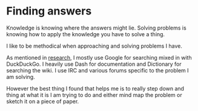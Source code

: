 # Finding answers

Knowledge is knowing where the answers might lie. Solving problems is knowing how to apply the knowledge you have to solve a thing.

I like to be methodical when approaching and solving problems I have. 

As mentioned in [research](../Research.md), I mostly use Google for searching mixed in with DuckDuckGo. I heavily use Dash for documentation and Dictionary for searching the wiki. I use IRC and various forums specific to the problem I am solving. 

However the best thing I found that helps me is to really step down and thing at what it is I am trying to do and either mind map the problem or sketch it on a piece of paper. 
